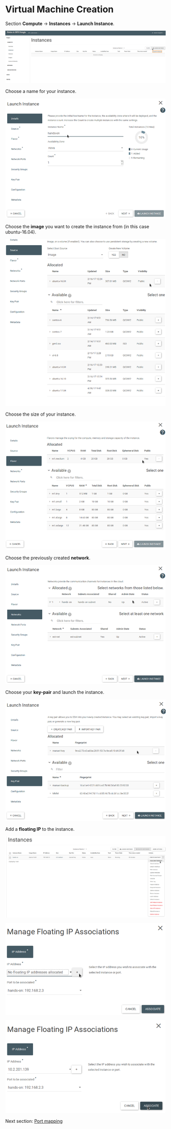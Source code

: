 Virtual Machine Creation<a name="vm-creation"></a>
=========

Section **Compute** -> **Instances** -> **Launch Instance**.

![](https://raw.githubusercontent.com/Cloud-PG/Handson-Openstack/master/img/Instance_creation.png)

Choose a name for your instance.

![](https://raw.githubusercontent.com/Cloud-PG/Handson-Openstack/master/img/Instance_creation-2.png)

Choose the **image** you want to create the instance from (in this case ubuntu-16.04).

![](https://raw.githubusercontent.com/Cloud-PG/Handson-Openstack/master/img/Instance_creation-3.png)

Choose the size of your instance.

![](https://raw.githubusercontent.com/Cloud-PG/Handson-Openstack/master/img/Instance_creation-4.png)

Choose the previously created **network**.

![](https://raw.githubusercontent.com/Cloud-PG/Handson-Openstack/master/img/Instance_creation-5.png)

Choose your **key-pair** and launch the instance.

![](https://raw.githubusercontent.com/Cloud-PG/Handson-Openstack/master/img/Instance_creation-6.png)

Add a **floating IP** to the instance.

![](https://raw.githubusercontent.com/Cloud-PG/Handson-Openstack/master/img/Floating-ip-1.png)

![](https://raw.githubusercontent.com/Cloud-PG/Handson-Openstack/master/img/Floating-ip-2.png)

![](https://raw.githubusercontent.com/Cloud-PG/Handson-Openstack/master/img/Floating-ip-3.png)


Next section: [Port mapping](Port-mapping.md)

